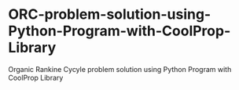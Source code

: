# ORC-problem-solution-using-Python-Program-with-CoolProp-Library
Organic Rankine Cycyle problem solution using Python Program with CoolProp Library
